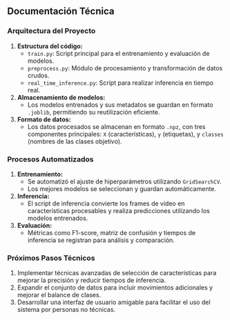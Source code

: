 ## **Documentación Técnica**

### **Arquitectura del Proyecto**
1. **Estructura del código:**
   - `train.py`: Script principal para el entrenamiento y evaluación de modelos.
   - `preprocess.py`: Módulo de procesamiento y transformación de datos crudos.
   - `real_time_inference.py`: Script para realizar inferencia en tiempo real.
2. **Almacenamiento de modelos:**
   - Los modelos entrenados y sus metadatos se guardan en formato `.joblib`, permitiendo su reutilización eficiente.
3. **Formato de datos:**
   - Los datos procesados se almacenan en formato `.npz`, con tres componentes principales: `X` (características), `y` (etiquetas), y `classes` (nombres de las clases objetivo).

### **Procesos Automatizados**
1. **Entrenamiento:**
   - Se automatizó el ajuste de hiperparámetros utilizando `GridSearchCV`.
   - Los mejores modelos se seleccionan y guardan automáticamente.
2. **Inferencia:**
   - El script de inferencia convierte los frames de video en características procesables y realiza predicciones utilizando los modelos entrenados.
3. **Evaluación:**
   - Métricas como F1-score, matriz de confusión y tiempos de inferencia se registran para análisis y comparación.

### **Próximos Pasos Técnicos**
1. Implementar técnicas avanzadas de selección de características para mejorar la precisión y reducir tiempos de inferencia.
2. Expandir el conjunto de datos para incluir movimientos adicionales y mejorar el balance de clases.
3. Desarrollar una interfaz de usuario amigable para facilitar el uso del sistema por personas no técnicas.